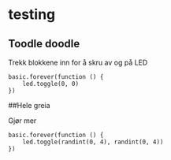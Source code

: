 # testing

## Toodle doodle

Trekk blokkene inn for å skru av og på LED

```blocks
basic.forever(function () {
    led.toggle(0, 0)
})
```

##Hele greia

Gjør mer

```blocks
basic.forever(function () {
    led.toggle(randint(0, 4), randint(0, 4))
})
```
